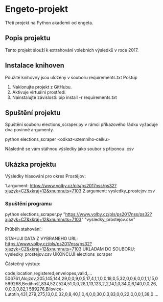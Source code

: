 # Engeto-projekt
Třetí projekt na Python akademii od engeta.
## Popis projektu
Tento projekt slouží k extrahování volebních výsledků v roce 2017.
## Instalace knihoven
Použité knihovny jsou uloženy v souboru requirements.txt
Postup
1. Naklonujte projekt z GitHubu.
2. Aktivuje virtuální prostředí.
3. Nainstalujte závislosti:
pip install -r requirements.txt
## Spuštění projektu
Spuštění souboru elections_scraper.py v rámci příkazového řádku vyžaduje dva povinné argumenty.

python elections_scraper <odkaz-uzemního-celku> <vysledny-soubor>

Následně se vám stáhnou výsledky jako soubor s příponou .csv

## Ukázka projektu

Výsledky hlasování pro okres Prostějov:

1.argument: https://www.volby.cz/pls/ps2017nss/ps32?xjazyk=CZ&xkraj=12&xnumnuts=7103
2.argument: vysledky_prostejov.csv

### Spuštění programu

python elections_scraper.py "https://www.volby.cz/pls/ps2017nss/ps32?xjazyk=CZ&xkraj=12&xnumnuts=7103" "vysledky_prostejov.csv"

Průběh stahování:

STAHUJI DATA Z VYBRANEHO URL: https://www.volby.cz/pls/ps2017nss/ps32?xjazyk=CZ&xkraj=12&xnumnuts=7103
UKLADAM DO SOUBORU: vysledky_prostejov.csv
UKONCUJI elections_scraper

Částečný výstup:

code,location,registered,envelopes,valid,...
506761,Alojzov,205,145,144,29,0,0,9,0,5,17,4,1,1,0,0,18,0,5,32,0,0,6,0,0,1,1,15,0
589268,Bedihošť,834,527,524,51,0,0,28,1,13,123,2,2,14,1,0,34,0,6,140,0,0,26,0,0,0,0,82,1
589276,Bílovice-Lutotín,431,279,275,13,0,0,32,0,8,40,1,0,4,0,0,30,0,3,83,0,0,22,0,0,0,1,38,0
...
